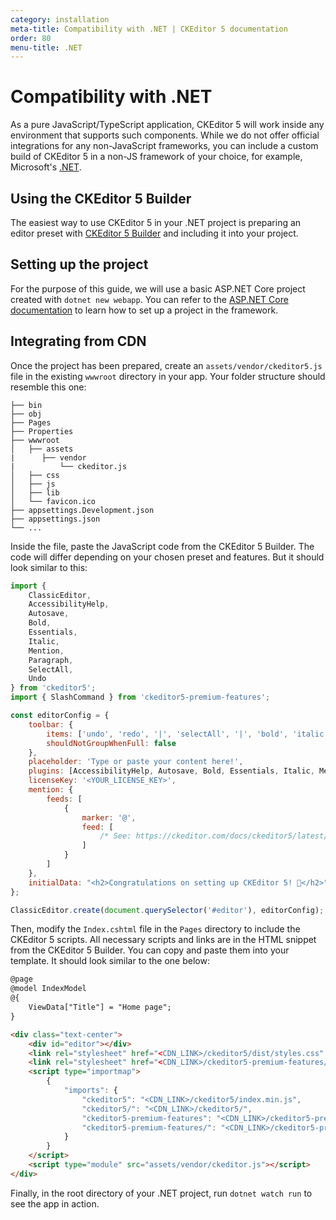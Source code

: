```yaml
---
category: installation
meta-title: Compatibility with .NET | CKEditor 5 documentation
order: 80
menu-title: .NET
---
```


# Compatibility with .NET

As a pure JavaScript/TypeScript application, CKEditor&nbsp;5 will work inside any environment that supports such components. While we do not offer official integrations for any non-JavaScript frameworks, you can include a custom build of CKEditor&nbsp;5 in a non-JS framework of your choice, for example, Microsoft's [.NET](https://dotnet.microsoft.com/).

## Using the CKEditor&nbsp;5 Builder

The easiest way to use CKEditor&nbsp;5 in your .NET project is preparing an editor preset with [CKEditor&nbsp;5 Builder](https://ckeditor.com/builder?redirect=docs) and including it into your project.

## Setting up the project

For the purpose of this guide, we will use a basic ASP.NET Core project created with `dotnet new webapp`. You can refer to the [ASP.NET Core documentation](https://learn.microsoft.com/en-us/aspnet/core/getting-started/?view=aspnetcore-7.0) to learn how to set up a project in the framework.

## Integrating from CDN

Once the project has been prepared, create an `assets/vendor/ckeditor5.js` file in the existing `wwwroot` directory in your app. Your folder structure should resemble this one:

````plain
├── bin
├── obj
├── Pages
├── Properties
├── wwwroot
│   ├── assets
|      ├── vendor
|          └── ckeditor.js
│   ├── css
│   ├── js
│   ├── lib
│   └── favicon.ico
├── appsettings.Development.json
├── appsettings.json
└── ...
````

Inside the file, paste the JavaScript code from the CKEditor&nbsp;5 Builder. The code will differ depending on your chosen preset and features. But it should look similar to this:

```js
import {
    ClassicEditor,
    AccessibilityHelp,
    Autosave,
    Bold,
    Essentials,
    Italic,
    Mention,
    Paragraph,
    SelectAll,
    Undo
} from 'ckeditor5';
import { SlashCommand } from 'ckeditor5-premium-features';

const editorConfig = {
    toolbar: {
        items: ['undo', 'redo', '|', 'selectAll', '|', 'bold', 'italic', '|', 'accessibilityHelp'],
        shouldNotGroupWhenFull: false
    },
    placeholder: 'Type or paste your content here!',
    plugins: [AccessibilityHelp, Autosave, Bold, Essentials, Italic, Mention, Paragraph, SelectAll, SlashCommand, Undo],
    licenseKey: '<YOUR_LICENSE_KEY>',
    mention: {
        feeds: [
            {
                marker: '@',
                feed: [
                    /* See: https://ckeditor.com/docs/ckeditor5/latest/features/mentions.html */
                ]
            }
        ]
    },
    initialData: "<h2>Congratulations on setting up CKEditor 5! 🎉</h2>"
};

ClassicEditor.create(document.querySelector('#editor'), editorConfig);
```

Then, modify the `Index.cshtml` file in the `Pages` directory to include the CKEditor 5 scripts. All necessary scripts and links are in the HTML snippet from the CKEditor&nbsp;5 Builder. You can copy and paste them into your template. It should look similar to the one below:

```html
@page
@model IndexModel
@{
    ViewData["Title"] = "Home page";
}

<div class="text-center">
    <div id="editor"></div>
    <link rel="stylesheet" href="<CDN_LINK>/ckeditor5/dist/styles.css" />
	<link rel="stylesheet" href="<CDN_LINK>/ckeditor5-premium-features/dist/index.css" />
    <script type="importmap">
		{
			"imports": {
                "ckeditor5": "<CDN_LINK>/ckeditor5/index.min.js",
                "ckeditor5/": "<CDN_LINK>/ckeditor5/",
                "ckeditor5-premium-features": "<CDN_LINK>/ckeditor5-premium-features/index.min.js",
                "ckeditor5-premium-features/": "<CDN_LINK>/ckeditor5-premium-features/"
			}
		}
    </script>
    <script type="module" src="assets/vendor/ckeditor.js"></script>
</div>
```

Finally, in the root directory of your .NET project, run `dotnet watch run` to see the app in action.
